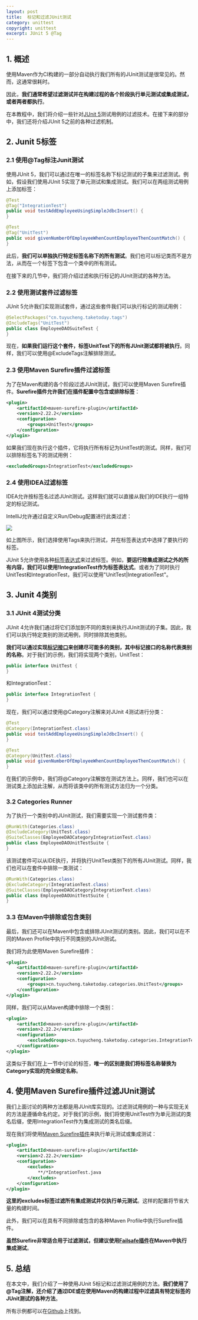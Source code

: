 ```yaml
---
layout: post
title:  标记和过滤JUnit测试
category: unittest
copyright: unittest
excerpt: JUnit 5 @Tag
---
```


## 1. 概述

使用Maven作为CI构建的一部分自动执行我们所有的JUnit测试是很常见的。然而，这通常很耗时。

因此，**我们通常希望过滤测试并在构建过程的各个阶段执行单元测试或集成测试，或者两者都执行**。

在本教程中，我们将介绍一些针对[JUnit 5](https://www.baeldung.com/junit-5)测试用例的过滤技术。在接下来的部分中，我们还将介绍JUnit 5之前的各种过滤机制。

## 2. Junit 5标签

### 2.1 使用@Tag标注Junit测试

使用JUnit 5，我们可以通过在唯一的标签名称下标记测试的子集来过滤测试。例如，假设我们使用JUnit 5实现了单元测试和集成测试。我们可以在两组测试用例上添加标签：

```java
@Test
@Tag("IntegrationTest")
public void testAddEmployeeUsingSimpleJdbcInsert() {
}

@Test
@Tag("UnitTest")
public void givenNumberOfEmployeeWhenCountEmployeeThenCountMatch() {
}
```

此后，**我们可以单独执行特定标签名称下的所有测试**。我们也可以标记类而不是方法，从而在一个标签下包含一个类中的所有测试。

在接下来的几节中，我们将介绍过滤和执行标记的JUnit测试的各种方法。

### 2.2 使用测试套件过滤标签

JUnit 5允许我们实现测试套件，通过这些套件我们可以执行标记的测试用例：

```java
@SelectPackages("cn.tuyucheng.taketoday.tags")
@IncludeTags("UnitTest")
public class EmployeeDAOSuiteTest {
}
```

现在，**如果我们运行这个套件，标签UnitTest下的所有JUnit测试都将被执行**。同样，我们可以使用@ExcludeTags注解排除测试。

### 2.3 使用Maven Surefire插件过滤标签

为了在Maven构建的各个阶段过滤JUnit测试，我们可以使用Maven Surefire插件。**Surefire插件允许我们在插件配置中包含或排除标签**：

```xml
<plugin>
    <artifactId>maven-surefire-plugin</artifactId>
    <version>2.22.2</version>
    <configuration>
        <groups>UnitTest</groups>
    </configuration>
</plugin>
```

如果我们现在执行这个插件，它将执行所有标记为UnitTest的测试。同样，我们可以排除标签名下的测试用例：

```xml
<excludedGroups>IntegrationTest</excludedGroups>
```

### 2.4 使用IDEA过滤标签

IDEA允许按标签名过滤JUnit测试。这样我们就可以直接从我们的IDE执行一组特定的标记测试。

IntelliJ允许通过自定义Run/Debug配置进行此类过滤：

![](/assets/images/2023/unittest/junit5tagstest01.png)

如上图所示，我们选择使用Tags来执行测试，并在标签表达式中选择了要执行的标签。

JUnit 5允许使用各种[标签表达式](https://junit.org/junit5/docs/current/user-guide/#running-tests-tag-expressions)来过滤标签。例如，**要运行除集成测试之外的所有内容，我们可以使用!IntegrationTest作为标签表达式**。或者为了同时执行UnitTest和IntegrationTest，我们可以使用"UnitTest|IntegrationTest"。

## 3. Junit 4类别

### 3.1 JUnit 4测试分类

JUnit 4允许我们通过将它们添加到不同的类别来执行JUnit测试的子集。因此，我们可以执行特定类别的测试用例，同时排除其他类别。

**我们可以通过实现[标记接口](https://www.baeldung.com/java-marker-interfaces)来创建尽可能多的类别，其中标记接口的名称代表类别的名称**。对于我们的示例，我们将实现两个类别，UnitTest：

```java
public interface UnitTest {
}
```

和IntegrationTest：

```java
public interface IntegrationTest {
}
```

现在，我们可以通过使用@Category注解来对JUnit 4测试进行分类：

```java
@Test
@Category(IntegrationTest.class)
public void testAddEmployeeUsingSimpleJdbcInsert() {
}

@Test
@Category(UnitTest.class)
public void givenNumberOfEmployeeWhenCountEmployeeThenCountMatch() {
}
```

在我们的示例中，我们将@Category注解放在测试方法上。同样，我们也可以在测试类上添加此注解，从而将该类中的所有测试方法归为一个分类。

### 3.2 Categories Runner

为了执行一个类别中的JUnit测试，我们需要实现一个测试套件类：

```java
@RunWith(Categories.class)
@IncludeCategory(UnitTest.class)
@SuiteClasses(EmployeeDAOCategoryIntegrationTest.class)
public class EmployeeDAOUnitTestSuite {
}
```

该测试套件可以从IDE执行，并将执行UnitTest类别下的所有JUnit测试。同样，我们也可以在套件中排除一类测试：

```java
@RunWith(Categories.class)
@ExcludeCategory(IntegrationTest.class)
@SuiteClasses(EmployeeDAOCategoryIntegrationTest.class)
public class EmployeeDAOUnitTestSuite {
}
```

### 3.3 在Maven中排除或包含类别

最后，我们还可以在Maven中包含或排除JUnit测试的类别。因此，我们可以在不同的Maven Profile中执行不同类别的JUnit测试。

我们将为此使用Maven Surefire插件：

```xml
<plugin>
    <artifactId>maven-surefire-plugin</artifactId>
    <version>2.22.2</version>
    <configuration>
        <groups>cn.tuyucheng.taketoday.categories.UnitTest</groups>
    </configuration>
</plugin>
```

同样，我们可以从Maven构建中排除一个类别：

```xml
<plugin>
    <artifactId>maven-surefire-plugin</artifactId>
    <version>2.22.2</version>
    <configuration>
        <excludedGroups>cn.tuyucheng.taketoday.categories.IntegrationTest</excludedGroups>
    </configuration>
</plugin>
```

这类似于我们在上一节中讨论的标签，**唯一的区别是我们将标签名称替换为Category实现的完全限定名称**。

## 4. 使用Maven Surefire插件过滤JUnit测试

我们上面讨论的两种方法都是用JUnit库实现的。过滤测试用例的一种与实现无关的方法是遵循命名约定。对于我们的示例，我们将使用UnitTest作为单元测试的类名后缀，使用IntegrationTest作为集成测试的类名后缀。

现在我们将使用[Maven Surefire插件](https://www.baeldung.com/maven-surefire-plugin)来执行单元测试或集成测试：

```xml
<plugin>
    <artifactId>maven-surefire-plugin</artifactId>
    <version>2.22.2</version>
    <configuration>
        <excludes>
            **/*IntegrationTest.java
        </excludes>
    </configuration>
</plugin>
```

**这里的excludes标签过滤所有集成测试并仅执行单元测试**。这样的配置将节省大量的构建时间。

此外，我们可以在具有不同排除或包含的各种Maven Profile中执行Surefire插件。

**虽然Surefire非常适合用于过滤测试，但建议使用[Failsafe插件](https://www.baeldung.com/maven-failsafe-plugin)在Maven中执行集成测试**。

## 5. 总结

在本文中，我们介绍了一种使用JUnit 5标记和过滤测试用例的方法。**我们使用了@Tag注解，还介绍了通过IDE或在使用Maven的构建过程中过滤具有特定标签的JUnit测试的各种方法**。

所有示例都可以在[Github](https://github.com/tuyucheng7/taketoday-tutorial4j/tree/master/software.test/junit-5-basics)上找到。